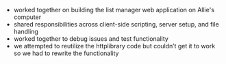 - worked together on building the list manager web application on Allie's computer
- shared responsibilities across client-side scripting, server setup, and file handling
- worked together to debug issues and test functionality
- we attempted to reutilize the httplibrary code but couldn’t get it to work so we had to rewrite the functionality
